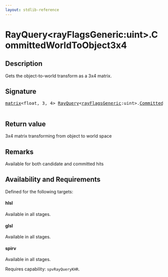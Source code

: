 ```yaml
---
layout: stdlib-reference
---
```


# RayQuery\<rayFlagsGeneric:uint\>\.CommittedWorldToObject3x4

## Description

Gets the object-to-world transform as a 3x4 matrix.



## Signature 

<pre>
<a href="../types/matrix/index.html" class="code_type">matrix</a>&lt;<span class="code_keyword">float</span>, 3, 4&gt; <a href="../types/rayquery-03/index.html" class="code_type">RayQuery</a>&lt;<a href="../types/rayquery-03/index.html#decl-rayFlagsGeneric" class="code_var">rayFlagsGeneric</a>:<span class="code_keyword">uint</span>&gt;.<a href="committedworldtoobject3x4-09eg.html">CommittedWorldToObject3x4</a>();

</pre>

## Return value
3x4 matrix transforming from object to world space

## Remarks
Available for both candidate and committed hits


## Availability and Requirements

Defined for the following targets:

#### hlsl
Available in all stages.

#### glsl
Available in all stages.

#### spirv
Available in all stages.

Requires capability: `spvRayQueryKHR`.


